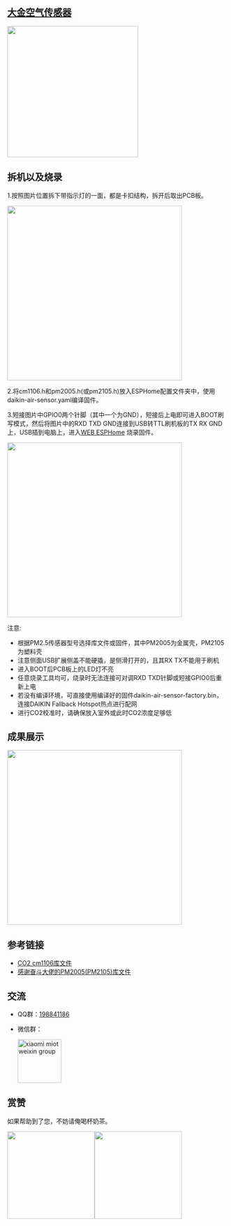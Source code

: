 ## [大金空气传感器](http://daikin.shuishushi.com/product/237.html)
<img src="https://raw.githubusercontent.com/louliangsheng/daikin-air-sensor/main/BRY88AB151K.png" width="300">

## 拆机以及烧录
1.按照图片位置拆下带指示灯的一面，都是卡扣结构，拆开后取出PCB板。

<img src="https://raw.githubusercontent.com/louliangsheng/daikin-air-sensor/main/%E6%8B%86%E6%9C%BA.jpg" width="400">

2.将cm1106.h和pm2005.h(或pm2105.h)放入ESPHome配置文件夹中，使用daikin-air-sensor.yaml编译固件。

3.短接图片中GPIO0两个针脚（其中一个为GND），短接后上电即可进入BOOT刷写模式，然后将图片中的RXD TXD GND连接到USB转TTL刷机板的TX RX GND上，USB插到电脑上，进入[WEB ESPHome](https://web.esphome.io/) 烧录固件。

<img src="https://raw.githubusercontent.com/louliangsheng/daikin-air-sensor/main/%E7%83%A7%E5%BD%95%E6%8E%A5%E5%8F%A3.jpg" width="400">

注意:
- 根据PM2.5传感器型号选择库文件或固件，其中PM2005为金属壳，PM2105为塑料壳
- 注意侧面USB扩展侧盖不能硬撬，是侧滑打开的，且其RX TX不能用于刷机
- 进入BOOT后PCB板上的LED灯不亮
- 任意烧录工具均可，烧录时无法连接可对调RXD TXD针脚或短接GPIO0后重新上电
- 若没有编译环境，可直接使用编译好的固件daikin-air-sensor-factory.bin，连接DAIKIN Fallback Hotspot热点进行配网
- 进行CO2校准时，请确保放入室外或此时CO2浓度足够低

## 成果展示

<img src="https://raw.githubusercontent.com/louliangsheng/daikin-air-sensor/main/Achievements.png" width="400">

## 参考链接
- [CO2 cm1106库文件](https://github.com/LeoDJ/ESPHome_Nodes)
- [感谢奋斗大佬的PM2005(PM2105)库文件](https://github.com/nixieclock)

## 交流
- QQ群：[198841186](https://jq.qq.com/?_wv=1027&k=lZAMn5Uo)
- 微信群：

  <img src="https://user-images.githubusercontent.com/4549099/161735971-0540ce1c-eb49-4aff-8cb3-3bdad15e22f7.png" alt="xiaomi miot weixin group" width="100">


## 赏赞
如果帮助到了您，不妨请俺喝杯奶茶。

<img src="https://raw.githubusercontent.com/louliangsheng/daikin-air-sensor/main/wechat.jpg" width="200"><img src="https://raw.githubusercontent.com/louliangsheng/daikin-air-sensor/main/alipay.jpg" width="200">
